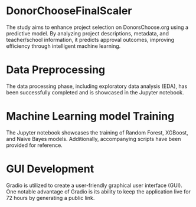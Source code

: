 # DonorChooseFinalScaler
The study aims to enhance project selection on DonorsChoose.org using a predictive model. By analyzing project descriptions, metadata, and teacher/school information, it predicts approval outcomes, improving efficiency through intelligent machine learning.

# Data Preprocessing
The data processing phase, including exploratory data analysis (EDA), has been successfully completed and is showcased in the Jupyter notebook.

# Machine Learning model Training
The Jupyter notebook showcases the training of Random Forest, XGBoost, and Naive Bayes models. Additionally, accompanying scripts have been provided for reference.

# GUI Development
Gradio is utilized to create a user-friendly graphical user interface (GUI). One notable advantage of Gradio is its ability to keep the application live for 72 hours by generating a public link.


